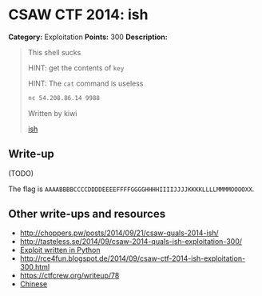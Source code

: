 # CSAW CTF 2014: ish

**Category:** Exploitation
**Points:** 300
**Description:**

> This shell sucks
>
> HINT: get the contents of `key`
>
> HINT: The `cat` command is useless
>
> ```bash
> nc 54.208.86.14 9988
> ```
>
> Written by kiwi
>
> [ish](ish)

## Write-up

(TODO)

The flag is `AAAABBBBCCCCDDDDEEEEFFFFGGGGHHHHIIIIJJJJKKKKLLLLMMMMOOOOXX`.

## Other write-ups and resources

* <http://choppers.pw/posts/2014/09/21/csaw-quals-2014-ish/>
* <http://tasteless.se/2014/09/csaw-2014-quals-ish-exploitation-300/>
* [Exploit written in Python](https://gist.github.com/zachriggle/3670a74f7f6fd74fdaa5)
* <http://rce4fun.blogspot.de/2014/09/csaw-ctf-2014-ish-exploitation-300.html>
* <https://ctfcrew.org/writeup/78>
* [Chinese](http://ddaa.logdown.com/posts/234516-csaw-ctf-2014-pwn-300-ish)
